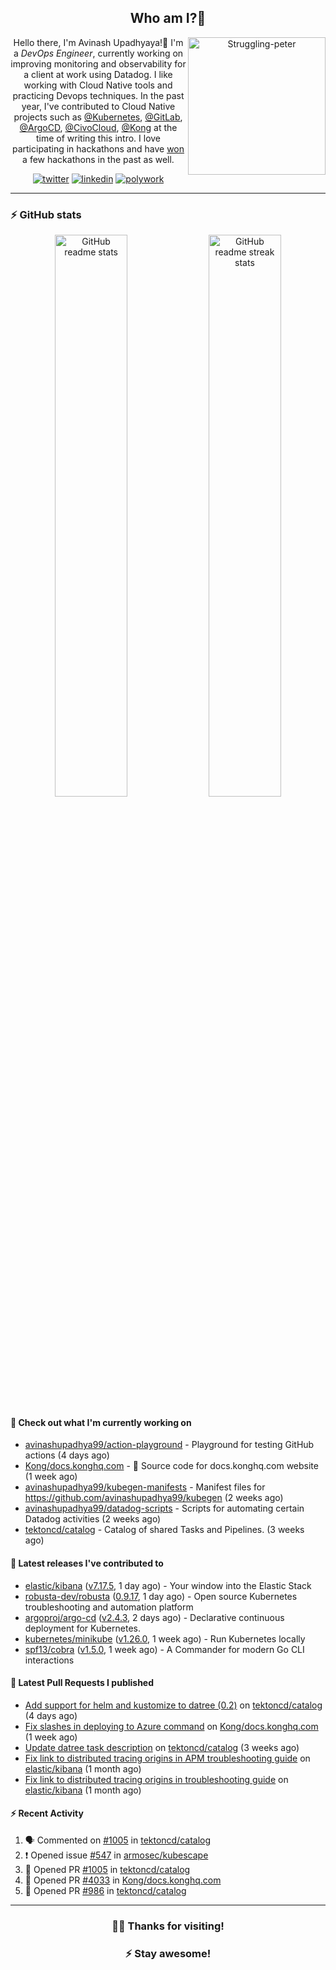 <div align='center'>
  
## Who am I?🤔

<img align="right" width="220" src="https://media.giphy.com/media/YFkpsHWCsNUUo/giphy.gif" alt="Struggling-peter" />

Hello there, I'm Avinash Upadhyaya!👋 I'm a _DevOps Engineer_, currently working on improving monitoring and observability for a client at work using Datadog. I like working with Cloud Native tools and practicing Devops techniques. In the past year, I've contributed to Cloud Native projects such as [@Kubernetes](https://github.com/pulls?q=is%3Apr+author%3Aavinashupadhya99+archived%3Afalse+user%3Akubernetes), [@GitLab](https://gitlab.com/groups/gitlab-org/-/merge_requests?scope=all&state=all&author_username=avinashupadhya99), [@ArgoCD](https://github.com/pulls?q=is%3Apr+author%3Aavinashupadhya99+archived%3Afalse+user%3Aargoproj), [@CivoCloud](https://github.com/pulls?q=is%3Apr+author%3Aavinashupadhya99+archived%3Afalse+user%3Acivo), [@Kong](https://github.com/pulls?q=is%3Apr+author%3Aavinashupadhya99+archived%3Afalse+user%3AKong) at the time of writing this intro. I love participating in hackathons and have [won](https://devpost.com/avinashupadhya99) a few hackathons in the past as well.


[![twitter](https://img.shields.io/badge/-@avinash__ukr-%231DA1F2?style=for-the-badge&logo=twitter&logoColor=ffffff)](https://twitter.com/avinash_ukr)
[![linkedin](https://img.shields.io/badge/-Avinash%20Upadhyaya-%230A67C3?style=for-the-badge&logo=linkedin&logoColor=ffffff)](https://www.linkedin.com/in/avinash-upadhyaya/)
[![polywork](https://img.shields.io/badge/-@avinashupadhya99-%23338BFF?style=for-the-badge&logo=polywork&logoColor=ffffff)](https://www.polywork.com/avinashupadhya99)

---

</div>

### ⚡ GitHub stats

<p align="center">
  <img width="48%" src="https://github-readme-stats.vercel.app/api?username=avinashupadhya99&show_icons=true&theme=tokyonight" alt="GitHub readme stats" />
  <img width="48%" src="https://github-readme-streak-stats.herokuapp.com?user=avinashupadhya99&theme=dark&hide_border=true&date_format=M%20j%5B%2C%20Y%5D" alt="GitHub readme streak stats" />
</p>

#### 👷 Check out what I'm currently working on

- [avinashupadhya99/action-playground](https://github.com/avinashupadhya99/action-playground) - Playground for testing GitHub actions (4 days ago)
- [Kong/docs.konghq.com](https://github.com/Kong/docs.konghq.com) - 🦍 Source code for docs.konghq.com website (1 week ago)
- [avinashupadhya99/kubegen-manifests](https://github.com/avinashupadhya99/kubegen-manifests) - Manifest files for https://github.com/avinashupadhya99/kubegen (2 weeks ago)
- [avinashupadhya99/datadog-scripts](https://github.com/avinashupadhya99/datadog-scripts) - Scripts for automating certain Datadog activities (2 weeks ago)
- [tektoncd/catalog](https://github.com/tektoncd/catalog) - Catalog of shared Tasks and Pipelines. (3 weeks ago)

#### 🔭 Latest releases I've contributed to

- [elastic/kibana](https://github.com/elastic/kibana) ([v7.17.5](https://github.com/elastic/kibana/releases/tag/v7.17.5), 1 day ago) - Your window into the Elastic Stack
- [robusta-dev/robusta](https://github.com/robusta-dev/robusta) ([0.9.17](https://github.com/robusta-dev/robusta/releases/tag/0.9.17), 1 day ago) - Open source Kubernetes troubleshooting and automation platform
- [argoproj/argo-cd](https://github.com/argoproj/argo-cd) ([v2.4.3](https://github.com/argoproj/argo-cd/releases/tag/v2.4.3), 2 days ago) - Declarative continuous deployment for Kubernetes.
- [kubernetes/minikube](https://github.com/kubernetes/minikube) ([v1.26.0](https://github.com/kubernetes/minikube/releases/tag/v1.26.0), 1 week ago) - Run Kubernetes locally
- [spf13/cobra](https://github.com/spf13/cobra) ([v1.5.0](https://github.com/spf13/cobra/releases/tag/v1.5.0), 1 week ago) - A Commander for modern Go CLI interactions

#### 🔨 Latest Pull Requests I published

- [Add support for helm and kustomize to datree (0.2)](https://github.com/tektoncd/catalog/pull/1005) on [tektoncd/catalog](https://github.com/tektoncd/catalog) (4 days ago)
- [Fix slashes in deploying to Azure command](https://github.com/Kong/docs.konghq.com/pull/4033) on [Kong/docs.konghq.com](https://github.com/Kong/docs.konghq.com) (1 week ago)
- [Update datree task description](https://github.com/tektoncd/catalog/pull/986) on [tektoncd/catalog](https://github.com/tektoncd/catalog) (3 weeks ago)
- [Fix link to distributed tracing origins in APM troubleshooting guide](https://github.com/elastic/kibana/pull/132912) on [elastic/kibana](https://github.com/elastic/kibana) (1 month ago)
- [Fix link to distributed tracing origins in troubleshooting guide](https://github.com/elastic/kibana/pull/132765) on [elastic/kibana](https://github.com/elastic/kibana) (1 month ago)

#### ⚡ Recent Activity

<!--START_SECTION:activity-->
1. 🗣 Commented on [#1005](https://github.com/tektoncd/catalog/issues/1005) in [tektoncd/catalog](https://github.com/tektoncd/catalog)
2. ❗️ Opened issue [#547](https://github.com/armosec/kubescape/issues/547) in [armosec/kubescape](https://github.com/armosec/kubescape)
3. 💪 Opened PR [#1005](https://github.com/tektoncd/catalog/pull/1005) in [tektoncd/catalog](https://github.com/tektoncd/catalog)
4. 💪 Opened PR [#4033](https://github.com/Kong/docs.konghq.com/pull/4033) in [Kong/docs.konghq.com](https://github.com/Kong/docs.konghq.com)
5. 💪 Opened PR [#986](https://github.com/tektoncd/catalog/pull/986) in [tektoncd/catalog](https://github.com/tektoncd/catalog)
<!--END_SECTION:activity-->



---

<div align='center'>
  
### 🙇‍♂️ Thanks for visiting!
### ⚡ Stay awesome!
  
</div>



